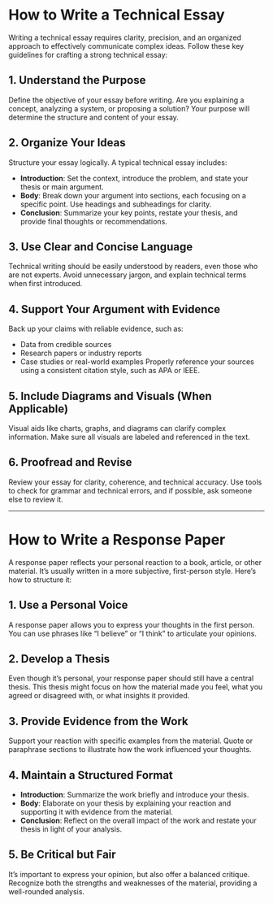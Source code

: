 # How to Write a Technical Essay

Writing a technical essay requires clarity, precision, and an organized approach to effectively communicate complex ideas. Follow these key guidelines for crafting a strong technical essay:

## 1. Understand the Purpose
Define the objective of your essay before writing. Are you explaining a concept, analyzing a system, or proposing a solution? Your purpose will determine the structure and content of your essay.

## 2. Organize Your Ideas
Structure your essay logically. A typical technical essay includes:
- **Introduction**: Set the context, introduce the problem, and state your thesis or main argument.
- **Body**: Break down your argument into sections, each focusing on a specific point. Use headings and subheadings for clarity.
- **Conclusion**: Summarize your key points, restate your thesis, and provide final thoughts or recommendations.

## 3. Use Clear and Concise Language
Technical writing should be easily understood by readers, even those who are not experts. Avoid unnecessary jargon, and explain technical terms when first introduced.

## 4. Support Your Argument with Evidence
Back up your claims with reliable evidence, such as:
- Data from credible sources
- Research papers or industry reports
- Case studies or real-world examples
Properly reference your sources using a consistent citation style, such as APA or IEEE.

## 5. Include Diagrams and Visuals (When Applicable)
Visual aids like charts, graphs, and diagrams can clarify complex information. Make sure all visuals are labeled and referenced in the text.

## 6. Proofread and Revise
Review your essay for clarity, coherence, and technical accuracy. Use tools to check for grammar and technical errors, and if possible, ask someone else to review it.

---

# How to Write a Response Paper

A response paper reflects your personal reaction to a book, article, or other material. It’s usually written in a more subjective, first-person style. Here’s how to structure it:

## 1. Use a Personal Voice
A response paper allows you to express your thoughts in the first person. You can use phrases like “I believe” or “I think” to articulate your opinions.

## 2. Develop a Thesis
Even though it’s personal, your response paper should still have a central thesis. This thesis might focus on how the material made you feel, what you agreed or disagreed with, or what insights it provided.

## 3. Provide Evidence from the Work
Support your reaction with specific examples from the material. Quote or paraphrase sections to illustrate how the work influenced your thoughts.

## 4. Maintain a Structured Format
- **Introduction**: Summarize the work briefly and introduce your thesis.
- **Body**: Elaborate on your thesis by explaining your reaction and supporting it with evidence from the material.
- **Conclusion**: Reflect on the overall impact of the work and restate your thesis in light of your analysis.

## 5. Be Critical but Fair
It’s important to express your opinion, but also offer a balanced critique. Recognize both the strengths and weaknesses of the material, providing a well-rounded analysis.
